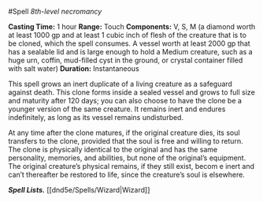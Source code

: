 #Spell
*8th-level necromancy*

**Casting Time:** 1 hour
**Range:** Touch
**Components:** V, S, M (a diamond worth at least 1000 gp and at least 1 cubic inch of flesh of the creature that is to be cloned, which the spell consumes. A vessel worth at least 2000 gp that has a sealable lid and is large enough to hold a Medium creature, such as a huge urn, coffin, mud-filled cyst in the ground, or crystal container filled with salt water)
**Duration:** Instantaneous

This spell grows an inert duplicate of a living creature as a safeguard against death. This clone forms inside a sealed vessel and grows to full size and maturity after 120 days; you can also choose to have the clone be a younger version of the same creature. It remains inert and endures indefinitely, as long as its vessel remains undisturbed.

At any time after the clone matures, if the original creature dies, its soul transfers to the clone, provided that the soul is free and willing to return. The clone is physically identical to the original and has the same personality, memories, and abilities, but none of the original’s equipment. The original creature’s physical remains, if they still exist, becom e inert and can’t thereafter be restored to life, since the creature’s soul is elsewhere.

***Spell Lists.*** [[dnd5e/Spells/Wizard\|Wizard]]
